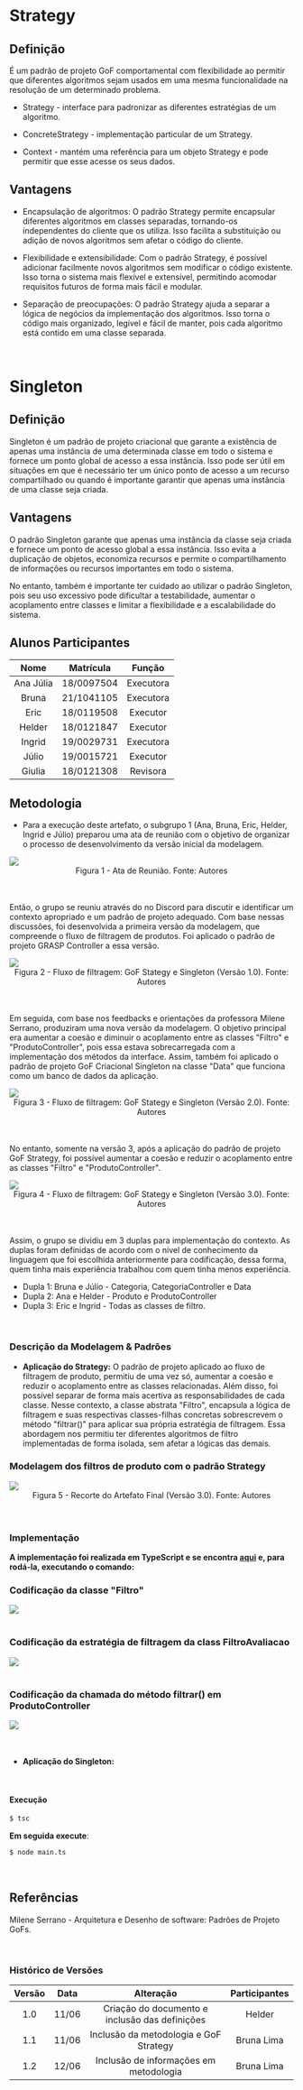 # Strategy

## Definição

É um padrão de projeto GoF comportamental com flexibilidade ao permitir que diferentes algoritmos sejam usados em uma mesma funcionalidade na resolução de um determinado problema.

* Strategy - interface para padronizar as diferentes estratégias de um algoritmo.

* ConcreteStrategy  - implementação particular de um Strategy.

* Context - mantém uma referência para um objeto Strategy e pode permitir que esse acesse os seus dados.

## Vantagens
* Encapsulação de algoritmos: O padrão Strategy permite encapsular diferentes algoritmos em classes separadas, tornando-os independentes do cliente que os utiliza. Isso facilita a substituição ou adição de novos algoritmos sem afetar o código do cliente.

* Flexibilidade e extensibilidade: Com o padrão Strategy, é possível adicionar facilmente novos algoritmos sem modificar o código existente. Isso torna o sistema mais flexível e extensível, permitindo acomodar requisitos futuros de forma mais fácil e modular.

* Separação de preocupações: O padrão Strategy ajuda a separar a lógica de negócios da implementação dos algoritmos. Isso torna o código mais organizado, legível e fácil de manter, pois cada algoritmo está contido em uma classe separada.
<br>

# Singleton

## Definição

Singleton é um padrão de projeto criacional que garante a existência de apenas uma instância de uma determinada classe em todo o sistema e fornece um ponto global de acesso a essa instância. Isso pode ser útil em situações em que é necessário ter um único ponto de acesso a um recurso compartilhado ou quando é importante garantir que apenas uma instância de uma classe seja criada.

## Vantagens
O padrão Singleton garante que apenas uma instância da classe seja criada e fornece um ponto de acesso global a essa instância. Isso evita a duplicação de objetos, economiza recursos e permite o compartilhamento de informações ou recursos importantes em todo o sistema.

No entanto, também é importante ter cuidado ao utilizar o padrão Singleton, pois seu uso excessivo pode dificultar a testabilidade, aumentar o acoplamento entre classes e limitar a flexibilidade e a escalabilidade do sistema.

## Alunos Participantes

| Nome | Matrícula | Função |
| :--: | :-------: | :----: |
| Ana Júlia | 18/0097504 | Executora |
| Bruna | 21/1041105 | Executora |
| Eric | 18/0119508 | Executor |
| Helder | 18/0121847 | Executor |
| Ingrid | 19/0029731 | Executora |
| Júlio | 19/0015721 | Executor |
| Giulia | 18/0121308 | Revisora |


## Metodologia

* Para a execução deste artefato, o subgrupo 1 (Ana, Bruna, Eric, Helder, Ingrid e Júlio) preparou uma ata de reunião com o objetivo de organizar o processo de desenvolvimento da versão inicial da modelagem.

<img src="./IMG/Padrões/gof/strategy-singleton/ata-de-reuniao.png">
<figcaption align="center" >Figura 1 - Ata de Reunião. Fonte: Autores </figcaption>

<br>
<br>

Então, o grupo se reuniu através do no Discord para discutir e identificar um contexto apropriado e um padrão de projeto adequado. Com base nessas discussões, foi desenvolvida a primeira versão da modelagem, que compreende o fluxo de filtragem de produtos. Foi aplicado o padrão de projeto GRASP Controller a essa versão.

<img src="./IMG/Padrões/gof/strategy-singleton/GoF-Mercado_Livre_V1.svg">
<figcaption align="center" >Figura 2 - Fluxo de filtragem: GoF Stategy e Singleton (Versão 1.0). Fonte: Autores </figcaption>

<br>
<br>

Em seguida, com base nos feedbacks e orientações da professora Milene Serrano, produziram uma nova versão da modelagem. O objetivo principal era aumentar a coesão e diminuir o acoplamento entre as classes "Filtro" e "ProdutoController", pois essa estava sobrecarregada com a implementação dos métodos da interface. Assim, também foi aplicado o padrão de projeto GoF Criacional Singleton na classe "Data" que funciona como um banco de dados da aplicação.

<img src="./IMG/Padrões/gof/strategy-singleton/GoF-Mercado_Livre_V2.png">
<figcaption align="center" >Figura 3 - Fluxo de filtragem: GoF Stategy e Singleton (Versão 2.0). Fonte: Autores </figcaption>

<br>
<br>

No entanto, somente na versão 3, após a aplicação do padrão de projeto GoF Strategy, foi possível aumentar a coesão e reduzir o acoplamento entre as classes "Filtro" e "ProdutoController".

<img src="./IMG/Padrões/gof/strategy-singleton/GoF-Mercado_Livre_V3.png">
<figcaption align="center" >Figura 4 - Fluxo de filtragem: GoF Stategy e Singleton (Versão 3.0). Fonte: Autores </figcaption>

<br>
<br>

Assim, o grupo se dividiu em 3 duplas para implementação do contexto. As duplas foram definidas de acordo com o nível de conhecimento da linguagem que foi escolhida anteriormente para codificação, dessa forma, quem tinha mais experiência trabalhou com quem tinha menos experiência.

- Dupla 1: Bruna e Júlio - Categoria, CategoriaController e Data
- Dupla 2: Ana e Helder - Produto e ProdutoController
- Dupla 3: Eric e Ingrid - Todas as classes de filtro.

<br>

### Descrição da Modelagem & Padrões

- **Aplicação do Strategy:** O padrão de projeto aplicado ao fluxo de filtragem de produto, permitiu de uma vez só, aumentar a coesão e reduzir o acoplamento entre as classes relacionadas. Além disso, foi possível separar de forma mais acertiva as responsabilidades de cada classe. Nesse contexto, a classe abstrata "Filtro", encapsula a lógica de filtragem e suas respectivas classes-filhas concretas sobrescrevem o método "filtrar()" para aplicar sua própria estratégia de filtragem. Essa abordagem nos permitiu ter diferentes algoritmos de filtro implementadas de forma isolada, sem afetar a lógicas das demais.

### Modelagem dos filtros de produto com o padrão Strategy
<img src="./IMG/Padrões/gof/strategy-singleton/GoF-Mercado_Livre_V3-Recorte.png">
<figcaption align="center">Figura 5 - Recorte do Artefato Final (Versão 3.0). Fonte: Autores </figcaption>

<br>
<br>

### Implementação

**A implementação foi realizada em TypeScript e se encontra <a href="https://github.com/UnBArqDsw2023-1/2023.1_G1_ProjetoMercadoLivre/tree/main/code/filtragem">aqui</a> e, para rodá-la, executando o comando:**

### Codificação da classe "Filtro"
<img src="./IMG/Padrões/gof/strategy-singleton/code/FiltroClass.svg">

<br>
<br>

### Codificação da estratégia de filtragem da class FiltroAvaliacao
<img src="./IMG/Padrões/gof/strategy-singleton/code/FiltroAvaliacaoClass.svg">

<br>
<br>

### Codificação da chamada do método filtrar() em ProdutoController
<img src="./IMG/Padrões/gof/strategy-singleton/code/FiltroAvaliacaoMethod.svg">

<br>
<br>
<br>

- **Aplicação do Singleton:**


<br>

#### Execução

```bash
$ tsc
```

**Em seguida execute**: 

```bash
$ node main.ts
```
<br>

## Referências
Milene Serrano - Arquitetura e Desenho de software: Padrões de Projeto GoFs.

<br>

### Histórico de Versões

| Versão  |   Data   |                   Alteração                    | Participantes |
| :-----: | :------: | :--------------------------------------------: | :-----------: |
|  1.0    | 11/06    | Criação do documento e inclusão das definições | Helder        |
|  1.1    | 11/06    | Inclusão da metodologia e GoF Strategy         | Bruna Lima    |
|  1.2    | 12/06    | Inclusão de informações em metodologia         | Bruna Lima    |